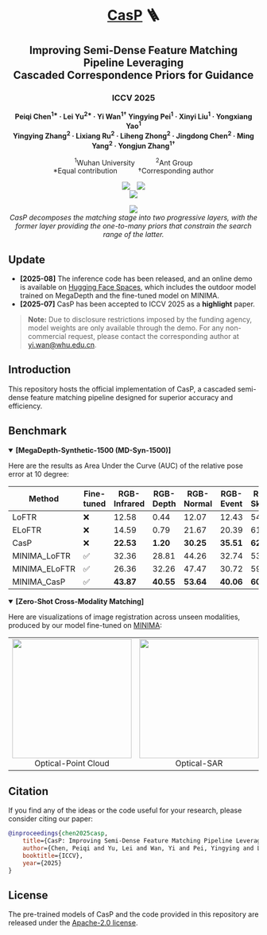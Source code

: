 <div align="center">
<h1><ins>CasP</ins> 🪜</h1>
<h2>
    Improving Semi-Dense Feature Matching Pipeline Leveraging<br>
    Cascaded Correspondence Priors for Guidance
</h2>
<h3>ICCV 2025</h3>
<p>
    <b>Peiqi Chen<sup>1*</sup> · Lei Yu<sup>2*</sup> · Yi Wan<sup>1&dagger;</sup> Yingying Pei<sup>1</sup> · Xinyi Liu<sup>1</sup> · Yongxiang Yao<sup>1</sup></b><br>
    <b>Yingying Zhang<sup>2</sup> · Lixiang Ru<sup>2</sup> · Liheng Zhong<sup>2</sup> · Jingdong Chen<sup>2</sup> · Ming Yang<sup>2</sup> · Yongjun Zhang<sup>1&dagger;</sup></b>
</p>
<p>
    <sup>1</sup>Wuhan University&emsp;&emsp;&emsp;<sup>2</sup>Ant Group<br>
    *Equal contribution&emsp;&emsp;&emsp;&dagger;Corresponding author
</p>
<div style="display: flex; justify-content: center; align-items: flex-start; flex-wrap: wrap;">
    <a href="https://arxiv.org/abs/2507.17312"><img src="https://img.shields.io/badge/arXiv-2507.17312-b31b1b.svg"></a>&emsp;
    <a href="LICENSE"><img src="https://img.shields.io/badge/License-Apache_2.0-blue.svg"></a>
</div>
<div style="display: flex; justify-content: center; align-items: flex-start; flex-wrap: wrap;">
    <a href="https://huggingface.co/spaces/pq-chen/CasP"><img src="https://huggingface.co/datasets/huggingface/badges/resolve/main/open-in-hf-spaces-sm-dark.svg"></a>
</div>
<p>
    <img src="assets/schematic_diagram.png"><br>
    <em>CasP decomposes the matching stage into two progressive layers, with the former layer providing the one-to-many priors that constrain the search range of the latter.</em>
</p>
</div>

## Update

- **[2025-08]** The inference code has been released, and an online demo is available on [Hugging Face Spaces](https://huggingface.co/spaces/pq-chen/CasP), which includes the outdoor model trained on MegaDepth and the fine-tuned model on MINIMA.
- **[2025-07]** CasP has been accepted to ICCV 2025 as a **highlight** paper.

> **Note:** Due to disclosure restrictions imposed by the funding agency, model weights are only available through the demo. For any non-commercial request, please contact the corresponding author at yi.wan@whu.edu.cn.

## Introduction

This repository hosts the official implementation of CasP, a cascaded semi-dense feature matching pipeline designed for superior accuracy and efficiency.

## Benchmark

<details open>
<summary><b>[MegaDepth-Synthetic-1500 (MD-Syn-1500)]</b></summary>
<p>
    Here are the results as Area Under the Curve (AUC) of the relative pose error at 10 degree:
</p>

| Method         | Fine-tuned | RGB-Infrared | RGB-Depth | RGB-Normal | RGB-Event | RGB-Sketch | RGB-Paint |
|----------------|------------|--------------|-----------|------------|-----------|------------|-----------|
| LoFTR          | ❌         | 12.58        | 0.44      | 12.07      | 12.43     | 54.82      | 12.22     |
| ELoFTR         | ❌         | 14.59        | 0.79      | 21.67      | 20.39     | 61.09      | 25.11     |
| CasP           | ❌         | **22.53**    | **1.20**  | **30.25**  | **35.51** | **62.92**  | **39.70** |
| MINIMA_LoFTR   | ✅         | 32.36        | 28.81     | 44.26      | 32.74     | 53.54      | 15.45     |
| MINIMA_ELoFTR  | ✅         | 26.36        | 32.26     | 47.47      | 30.72     | 59.63      | 27.02     |
| MINIMA_CasP    | ✅         | **43.87**    | **40.55** | **53.64**  | **40.06** | **60.30**  | **40.76** |
</details>

<details open>
<summary><b>[Zero-Shot Cross-Modality Matching]</b></summary>
<p>
    Here are visualizations of image registration across unseen modalities, produced by our model fine-tuned on <a href="https://github.com/LSXI7/MINIMA">MINIMA</a>:
</p>
<table>
    <tr>
        <td align="center">
        <img src="assets/optical-point_cloud.gif" width="240"><br>Optical-Point Cloud
        </td>
        <td align="center">
        <img src="assets/optical-sar.gif" width="240"><br>Optical-SAR
        </td>
        <td align="center">
        <img src="assets/optical-vector_map.gif" width="240"><br>Optical-Vector Map
        </td>
    </tr>
</table>
</details>

## Citation

If you find any of the ideas or the code useful for your research, please consider citing our paper:

```bibtex
@inproceedings{chen2025casp,
    title={CasP: Improving Semi-Dense Feature Matching Pipeline Leveraging Cascaded Correspondence Priors for Guidance},
    author={Chen, Peiqi and Yu, Lei and Wan, Yi and Pei, Yingying and Liu, Xinyi and Yao, Yongxiang and Zhang, Yingying and Ru, Lixiang and Zhong, Liheng and Chen, Jingdong and Yang, Ming and Zhang, Yongjun},
    booktitle={ICCV},
    year={2025}
}
```

## License

The pre-trained models of CasP and the code provided in this repository are released under the [Apache-2.0 license](LICENSE).
